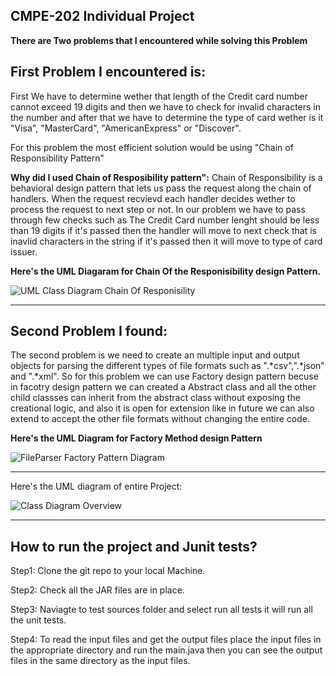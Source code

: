 **CMPE-202 Individual Project**
---
**There are Two problems that I encountered while solving this Problem**

**First Problem I encountered is:**
---
First We have to determine wether that length of the Credit card number cannot exceed 19 digits and then we have to check for invalid characters in the number and after that we have to determine the type of card wether is it "Visa", "MasterCard", "AmericanExpress" or "Discover".

For this problem the most efficient solution would be using "Chain of Responsibility Pattern"

**Why did I used Chain of Resposibility pattern":**
Chain of Responsibility is a behavioral design pattern that lets us pass the request along the chain of handlers. When the request recvievd each handler decides wether to process the request to next step or not. In our problem we have to pass through few checks such as The Credit Card number lenght should be less than 19 digits if it's passed then the handler will move to next check that is inavlid characters in the string if it's passed then it will move to type of card issuer.

**Here's the UML Diagaram for Chain Of the Responisibility design Pattern.**

![UML Class Diagram Chain Of Responisility](https://user-images.githubusercontent.com/98665897/205528809-7c7e7114-e5b0-43e2-971b-d03cca8d04a1.png)

---

**Second Problem I found:**
---
The second problem is we need to create an multiple input and output objects for parsing the different types of file formats such as ".*csv",".*json" and ".*xml".
So for this problem we can use Factory design pattern becuse in facotry design pattern we can created a Abstract class and all the other child classses can inherit from the abstract class without exposing the creational logic, and also it is open for extension like in future we can also extend to accept the other file formats without changing the entire code.

**Here's the UML Diagram for Factory Method design Pattern**

![FileParser Factory Pattern Diagram](https://user-images.githubusercontent.com/98665897/205529588-6a8767e3-31d7-445a-94af-d7161f3ffd21.png)

---
Here's the UML diagram of entire Project:

![Class Diagram Overview](https://user-images.githubusercontent.com/98665897/205529695-07c222fe-983f-49c2-95d8-e94b136fc06b.png)

---

**How to run the project and Junit tests?**
---
Step1: Clone the git repo to your local Machine.

Step2: Check all the JAR files are in place.

Step3: Naviagte to test sources folder and select run all tests it will run all the unit tests.

Step4: To read the input files and get the output files place the input files in the appropriate directory and run the main.java then you can see the output files in the same directory as the input files.





